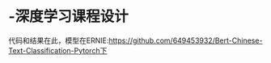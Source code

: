 # -深度学习课程设计
代码和结果在此，模型在ERNIE:https://github.com/649453932/Bert-Chinese-Text-Classification-Pytorch下
